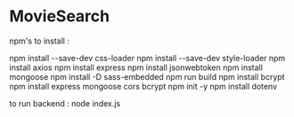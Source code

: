# MovieSearch

npm's to install :

npm install --save-dev css-loader
npm install --save-dev style-loader
npm install axios
npm install express
npm install jsonwebtoken
npm install mongoose
npm install -D sass-embedded
npm run build
npm install bcrypt
npm install express mongoose cors bcrypt
npm init -y
npm install dotenv


to run backend :
node index.js